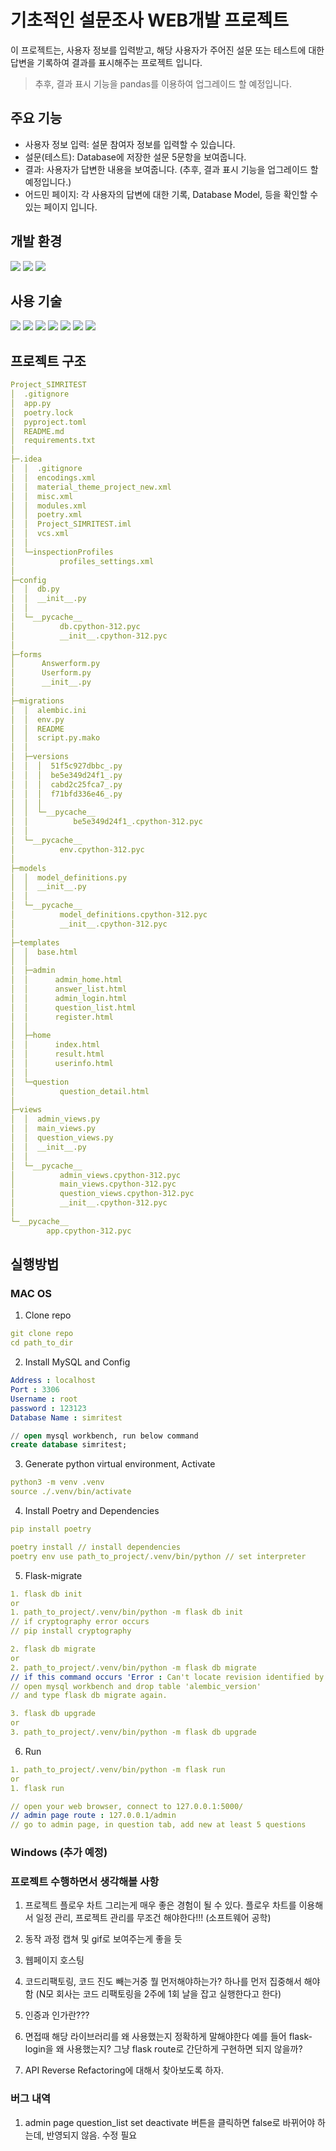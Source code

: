 # 기초적인 설문조사 WEB개발 프로젝트

이 프로젝트는, 사용자 정보를 입력받고, 해당 사용자가 주어진 설문 또는 테스트에 대한 답변을 기록하여 결과를 표시해주는 프로젝트 입니다.

> 추후, 결과 표시 기능을 pandas를 이용하여 업그레이드 할 예정입니다.

## 주요 기능
- 사용자 정보 입력: 설문 참여자 정보를 입력할 수 있습니다.
- 설문(테스트): Database에 저장한 설문 5문항을 보여줍니다.
- 결과: 사용자가 답변한 내용을 보여줍니다. (추후, 결과 표시 기능을 업그레이드 할 예정입니다.)
- 어드민 페이지: 각 사용자의 답변에 대한 기록, Database Model, 등을 확인할 수 있는 페이지 입니다.

## 개발 환경
![](https://img.shields.io/badge/AMD-ED1C24?style=for-the-badge&logo=amd&logoColor=white)
![](https://img.shields.io/badge/Windows-0078D6?style=for-the-badge&logo=windows&logoColor=white)
![](https://img.shields.io/badge/Poetry-60A5FA?style=for-the-badge&logo=poetry&logoColor=white)

## 사용 기술
![](https://img.shields.io/badge/HTML5-E34F26?style=for-the-badge&logo=html5&logoColor=white)
![](https://img.shields.io/badge/Bootstrap-563D7C?style=for-the-badge&logo=bootstrap&logoColor=white)
![](https://img.shields.io/badge/Jinja-B41717?style=for-the-badge&logo=Jinja&logoColor=white)
![](https://img.shields.io/badge/Python-3776AB?style=for-the-badge&logo=python&logoColor=white)
![](https://img.shields.io/badge/MySQL-00000F?style=for-the-badge&logo=mysql&logoColor=white)
![](https://img.shields.io/badge/Flask-000000?style=for-the-badge&logo=flask&logoColor=white)
![](https://img.shields.io/badge/Sqlalchemy-D71F00?style=for-the-badge&logo=SQLalchemy&logoColor=white)

## 프로젝트 구조
```yaml
Project_SIMRITEST
│  .gitignore
│  app.py
│  poetry.lock
│  pyproject.toml
│  README.md
│  requirements.txt
│
├─.idea
│  │  .gitignore
│  │  encodings.xml
│  │  material_theme_project_new.xml
│  │  misc.xml
│  │  modules.xml
│  │  poetry.xml
│  │  Project_SIMRITEST.iml
│  │  vcs.xml
│  │
│  └─inspectionProfiles
│          profiles_settings.xml
│
├─config
│  │  db.py
│  │  __init__.py
│  │
│  └─__pycache__
│          db.cpython-312.pyc
│          __init__.cpython-312.pyc
│
├─forms
│      Answerform.py
│      Userform.py
│      __init__.py
│
├─migrations
│  │  alembic.ini
│  │  env.py
│  │  README
│  │  script.py.mako
│  │
│  ├─versions
│  │  │  51f5c927dbbc_.py
│  │  │  be5e349d24f1_.py
│  │  │  cabd2c25fca7_.py
│  │  │  f71bfd336e46_.py
│  │  │
│  │  └─__pycache__
│  │          be5e349d24f1_.cpython-312.pyc
│  │
│  └─__pycache__
│          env.cpython-312.pyc
│
├─models
│  │  model_definitions.py
│  │  __init__.py
│  │
│  └─__pycache__
│          model_definitions.cpython-312.pyc
│          __init__.cpython-312.pyc
│
├─templates
│  │  base.html
│  │
│  ├─admin
│  │      admin_home.html
│  │      answer_list.html
│  │      admin_login.html
│  │      question_list.html
│  │      register.html
│  │
│  ├─home
│  │      index.html
│  │      result.html
│  │      userinfo.html
│  │
│  └─question
│          question_detail.html
│
├─views
│  │  admin_views.py
│  │  main_views.py
│  │  question_views.py
│  │  __init__.py
│  │
│  └─__pycache__
│          admin_views.cpython-312.pyc
│          main_views.cpython-312.pyc
│          question_views.cpython-312.pyc
│          __init__.cpython-312.pyc
│
└─__pycache__
        app.cpython-312.pyc
```

## 실행방법
### MAC OS

1. Clone repo
```yaml
git clone repo
cd path_to_dir
```

2. Install MySQL and Config
```yaml
Address : localhost
Port : 3306
Username : root
password : 123123
Database Name : simritest
```

```sql
// open mysql workbench, run below command
create database simritest;
```

3. Generate python virtual environment, Activate
```yaml
python3 -m venv .venv
source ./.venv/bin/activate
```

4. Install Poetry and Dependencies
```yaml
pip install poetry

poetry install // install dependencies
poetry env use path_to_project/.venv/bin/python // set interpreter
```

5. Flask-migrate
```yaml
1. flask db init
or
1. path_to_project/.venv/bin/python -m flask db init
// if cryptography error occurs
// pip install cryptography

2. flask db migrate
or
2. path_to_project/.venv/bin/python -m flask db migrate
// if this command occurs 'Error : Can't locate revision identified by 'blabla'',
// open mysql workbench and drop table 'alembic_version'
// and type flask db migrate again.

3. flask db upgrade
or
3. path_to_project/.venv/bin/python -m flask db upgrade
```

6. Run
```yaml
1. path_to_project/.venv/bin/python -m flask run
or
1. flask run

// open your web browser, connect to 127.0.0.1:5000/
// admin page route : 127.0.0.1/admin
// go to admin page, in question tab, add new at least 5 questions
```

### Windows (추가 예정)

### 프로젝트 수행하면서 생각해볼 사항
1. 프로젝트 플로우 차트 그리는게 매우 좋은 경험이 될 수 있다.
플로우 차트를 이용해서 일정 관리, 프로젝트 관리를 무조건 해야한다!!! (소프트웨어 공학)

2. 동작 과정 캡쳐 및 gif로 보여주는게 좋을 듯

3. 웹페이지 호스팅

4. 코드리팩토링, 코드 진도 빼는거중 뭘 먼저해야하는가? 하나를 먼저 집중해서 해야함 (N모 회사는 코드 리팩토링을 2주에 1회 날을 잡고 실행한다고 한다)

5. 인증과 인가란???

6. 면접때 해당 라이브러리를 왜 사용했는지 정확하게 말해야한다 
예를 들어 flask-login을 왜 사용했는지? 그냥 flask route로 간단하게 구현하면 되지 않을까?

7. API Reverse Refactoring에 대해서 찾아보도록 하자.

### 버그 내역
1. admin page question_list
set deactivate 버튼을 클릭하면 false로 바뀌어야 하는데, 반영되지 않음. 수정 필요

